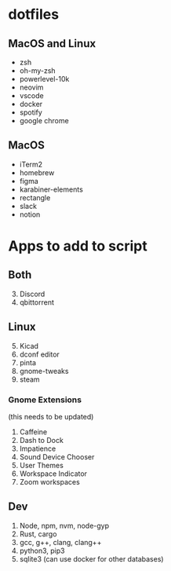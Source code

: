 # dotfiles

## MacOS and Linux

- zsh
- oh-my-zsh
- powerlevel-10k
- neovim
- vscode
- docker
- spotify
- google chrome

## MacOS

- iTerm2
- homebrew
- figma
- karabiner-elements
- rectangle
- slack
- notion

# Apps to add to script

## Both

3. Discord
8. qbittorrent

## Linux

5. Kicad
4. dconf editor
7. pinta
10. gnome-tweaks
14. steam

### Gnome Extensions

(this needs to be updated)

1. Caffeine
2. Dash to Dock
3. Impatience
4. Sound Device Chooser
5. User Themes
6. Workspace Indicator
7. Zoom workspaces

## Dev

1. Node, npm, nvm, node-gyp
2. Rust, cargo
3. gcc, g++, clang, clang++
4. python3, pip3
5. sqlite3 (can use docker for other databases)

